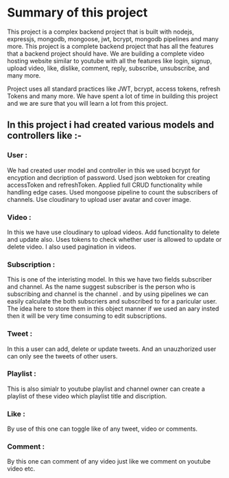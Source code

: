 # Summary of this project

This project is a complex backend project that is built with nodejs, expressjs, mongodb, mongoose, jwt, bcrypt, mongodb pipelines and many more. This project is a complete backend project that has all the features that a backend project should have. We are building a complete video hosting website similar to youtube with all the features like login, signup, upload video, like, dislike, comment, reply, subscribe, unsubscribe, and many more.

Project uses all standard practices like JWT, bcrypt, access tokens, refresh Tokens and many more. We have spent a lot of time in building this project and we are sure that you will learn a lot from this project.

## In this project i had created various models and controllers like :-

### User : 
We had created user model and controller in this we used bcrypt for encyption and decription of password. Used json webtoken for creating accessToken and refreshToken. Applied full CRUD functionality while       handling edge cases. Used mongoose pipeline to count the subscribers of channels. Use cloudinary to upload user avatar and cover image.

### Video : 
In this we have use cloudinary to upload videos. Add functionality to delete and update also. Uses tokens to check whether user is allowed to update or delete video. I also used pagination in videos.

### Subscription :
This is one of the interisting model. In this we have two fields subscriber and channel. As the name suggest subscriber is the person who is subscribing and channel is the channel . and by using pipelines we can easily calculate the both subscriers and subscribed to for a paricular user. The idea here to store them in this object manner if we used an aary insted then it will be very time consuming to edit subscriptions.

### Tweet :
In this a user can add, delete or update tweets. And an unauzhorized user can only see the tweets of other users.

### Playlist :
This is also simialr to youtube playlist and channel owner can create a playlist of these video which playlist title and discription.

### Like :
By use of this one can toggle like of any tweet, video or comments.

### Comment :
By this one can comment of any video just like we comment on youtube video etc.









